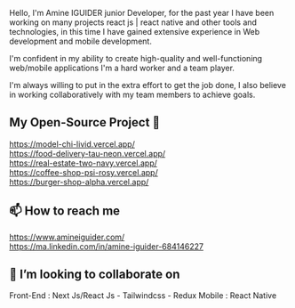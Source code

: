 Hello, I'm Amine IGUIDER junior Developer, for the past year I have been working on many projects react js | react native and other tools and technologies, in this time I have gained extensive experience in Web development and mobile development.

I'm confident in my ability to create high-quality and well-functioning web/mobile applications I'm a hard worker and a team player.

I'm always willing to put in the extra effort to get the job done, I also believe in working collaboratively with my team members to achieve goals.

## My Open-Source Project 🤖
  https://model-chi-livid.vercel.app/ <br/>
  https://food-delivery-tau-neon.vercel.app/ <br/>
  https://real-estate-two-navy.vercel.app/ <br/>
  https://coffee-shop-psi-rosy.vercel.app/ <br/>
  https://burger-shop-alpha.vercel.app/ <br/>

## 📫 How to reach me
https://www.amineiguider.com/ <br/>
https://ma.linkedin.com/in/amine-iguider-684146227

## 👯 I’m looking to collaborate on
  Front-End : Next Js/React Js - Tailwindcss - Redux
  Mobile    : React Native
<!--
**IGUIDER-AMINE/IGUIDER-AMINE** is a ✨ _special_ ✨ repository because its `README.md` (this file) appears on your GitHub profile.

Here are some ideas to get you started:

- 🔭 I’m currently working on ...
- 🌱 I’m currently learning ...
- 👯 I’m looking to collaborate on ...
- 🤔 I’m looking for help with ...
- 💬 Ask me about ...
- 📫 How to reach me: ...
- 😄 Pronouns: ...
- ⚡ Fun fact: ...
-->
